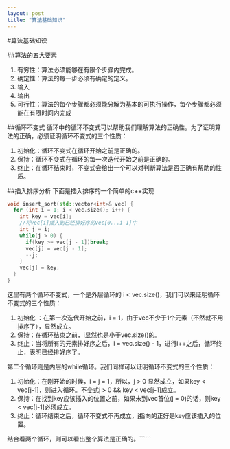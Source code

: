 ```yaml
---
layout: post
title: "算法基础知识"
---
```


#算法基础知识

##算法的五大要素
1. 有穷性：算法必须能够在有限个步骤内完成。
2. 确定性：算法的每一步必须有确定的定义。
3. 输入
4. 输出
5. 可行性：算法的每个步骤都必须能分解为基本的可执行操作，每个步骤都必须能在有限时间内完成

##循环不变式
循环中的循环不变式可以帮助我们理解算法的正确性。为了证明算法的正确，必须证明循环不变式的三个性质：
1. 初始化：循环不变式在循环开始之前是正确的。
2. 保持：循环不变式在循环的每一次迭代开始之前是正确的。
3. 终止：在循环结束时，不变式会给出一个可以对判断算法是否正确有帮助的性质。

##插入排序分析
下面是插入排序的一个简单的c++实现
```c++
void insert_sort(std::vector<int>& vec) {
  for (int i = 1; i < vec.size(); i++) {
    int key = vec[i];
    //将vec[i]插入到已经排好序的vec[0...i-1]中
    int j = i;
    while(j > 0) {
      if(key >= vec[j - 1])break;
      vec[j] = vec[j - 1];
      --j;
    }
    vec[j] = key;
  }
}
```

这里有两个循环不变式，一个是外层循环的 i < vec.size()，我们可以来证明循环不变式的三个性质：
1. 初始化 ：在第一次迭代开始之前，i = 1，由于vec不少于1个元素（不然就不用排序了），显然成立。
2. 保持：在循环结束之前，i显然也是小于vec.size()的。
3. 终止：当将所有的元素排好序之后，i = vec.size() - 1，进行i++之后，循环终止，表明已经排好序了。

第二个循环则是内层的while循环。我们同样可以证明循环不变式的三个性质：
1. 初始化：在刚开始的时候，i = j = 1，所以，j > 0 显然成立，如果key < vec[j-1]，则进入循环。不变式j > 0 && key < vec[j-1]成立。
2. 保持：在找到key应该插入的位置之前，如果未到vec首位(j = 0)的话，则key < vec[j-1]必须成立。
3. 终止：循环结束之后，循环不变式不再成立，j指向的正好是key应该插入的位置。

结合看两个循环，则可以看出整个算法是正确的。``````
